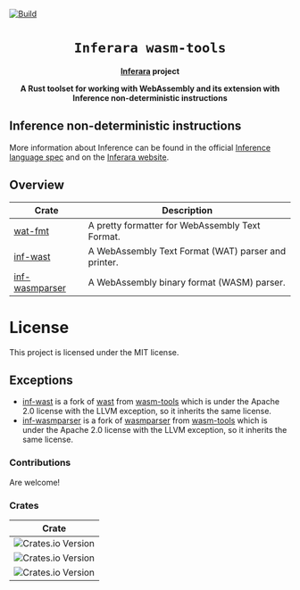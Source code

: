 [![Build](https://github.com/Inferara/inf-wasm-tools/actions/workflows/build.yml/badge.svg?branch=main)](https://github.com/Inferara/inf-wasm-tools/actions/workflows/build.yml)
<div align="center">
  <h1><code>Inferara wasm-tools</code></h1>

<strong><a href="https://inferara.com/">Inferara</a> project</strong>

  <p>
    <strong>A Rust toolset for working with WebAssembly and its extension with Inference non-deterministic instructions</strong>
  </p>

</div>

## Inference non-deterministic instructions

More information about Inference can be found in the official [Inference language spec](https://github.com/Inferara/inference-language-spec) and on the [Inferara website](https://www.inferara.com).

## Overview

| Crate | Description |
| ------- | ----------- |
| [wat-fmt](./wat-fmt/) | A pretty formatter for WebAssembly Text Format. |
| [inf-wast](./inf-wast/) | A WebAssembly Text Format (WAT) parser and printer. |
| [inf-wasmparser](./inf-wasmparser/) | A WebAssembly binary format (WASM) parser. |

# License

This project is licensed under the MIT license.

## Exceptions

- [inf-wast](./inf-wast/) is a fork of [wast](https://github.com/bytecodealliance/wasm-tools/tree/main/crates/wast) from [wasm-tools](https://github.com/bytecodealliance/wasm-tools/tree/main) which is under the Apache 2.0 license with the LLVM exception, so it inherits the same license.
- [inf-wasmparser](./inf-wasmparser/) is a fork of [wasmparser](https://github.com/bytecodealliance/wasm-tools/tree/main/crates/wasmparser) from [wasm-tools](https://github.com/bytecodealliance/wasm-tools/tree/main) which is under the Apache 2.0 license with the LLVM exception, so it inherits the same license.

### Contributions

Are welcome!

### Crates

| Crate |
| ------- |
| ![Crates.io Version](https://img.shields.io/crates/v/wat-fmt?label=wat-fmt) |
| ![Crates.io Version](https://img.shields.io/crates/v/inf-wast?label=inf-wast) |
| ![Crates.io Version](https://img.shields.io/crates/v/inf-wast?label=inf-wast) |
